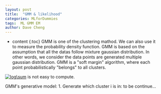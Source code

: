 ```yaml
---
layout: post
title:  "GMM & likelihood"
categories: MLforDummies
tags:  ML GMM EM
author: Dave Cheng
---
```


* content
{:toc}
GMM is one of the clustering mathod. We can also use it to measure the probability density function. 
GMM is based on the assumption that all the datas follow mixture gaussian distribution. In other words, we consider the data points are generated multiple gaussian distribution. 
GMM is a "soft margin" algorithm, where each point probabilistically "belongs" to all clusters. 

<a href="https://www.codecogs.com/eqnedit.php?latex=log\sum" target="_blank"><img src="https://latex.codecogs.com/gif.latex?log\sum" title="log\sum" /></a> is not easy to compute.


GMM's generative model:
	1. Generate which cluster i is in:
to be continue...